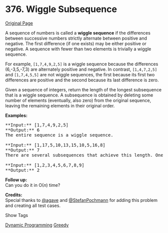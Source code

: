 # 376. Wiggle Subsequence

[Original Page](https://leetcode.com/problems/wiggle-subsequence/)

A sequence of numbers is called a **wiggle sequence** if the differences between successive numbers strictly alternate between positive and negative. The first difference (if one exists) may be either positive or negative. A sequence with fewer than two elements is trivially a wiggle sequence.

For example, `[1,7,4,9,2,5]` is a wiggle sequence because the differences (6,-3,5,-7,3) are alternately positive and negative. In contrast, `[1,4,7,2,5]` and `[1,7,4,5,5]` are not wiggle sequences, the first because its first two differences are positive and the second because its last difference is zero.

Given a sequence of integers, return the length of the longest subsequence that is a wiggle sequence. A subsequence is obtained by deleting some number of elements (eventually, also zero) from the original sequence, leaving the remaining elements in their original order.

**Examples:**  

<pre>**Input:** [1,7,4,9,2,5]
**Output:** 6
The entire sequence is a wiggle sequence.

**Input:** [1,17,5,10,13,15,10,5,16,8]
**Output:** 7
There are several subsequences that achieve this length. One is [1,17,10,13,10,16,8].

**Input:** [1,2,3,4,5,6,7,8,9]
**Output:** 2
</pre>

**Follow up:**  
Can you do it in O(_n_) time?

**Credits:**  
Special thanks to [@agave](https://leetcode.com/agave/) and [@StefanPochmann](https://leetcode.com/stefanpochmann/) for adding this problem and creating all test cases.

<div>

<div id="tags" class="btn btn-xs btn-warning">Show Tags</div>

<span class="hidebutton">[Dynamic Programming](/tag/dynamic-programming/) [Greedy](/tag/greedy/)</span></div>